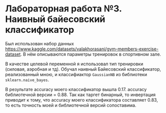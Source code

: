 # Лабораторная работа №3. Наивный байесовский классификатор

Был использован набор данных https://www.kaggle.com/datasets/valakhorasani/gym-members-exercise-dataset. В нём описываются параметры тренировок в спортивном зале.

В качестве целевой переменной я использовал тип тренировки (силовая, аэробная и тд). Обучал наивный Байесовский классификатор, реализованный мною, и классифиактор `GaussianNB` из библиотеки `sklearn.naive_bayes`.

В результате accuracy моего классификатор вышла 0.17. accuracy библиотечной версии = 0.88. Так как таргет бинарный, то инвертация приводит к тому, что accuracy моего классификатора составляет 0.83, то есть точность моей и библиотечной версий сопоставима.